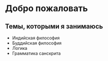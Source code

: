 # Добро пожаловать

## Темы, которыми я занимаюсь

* Индийская философия
* Буддийская философия
* Логика
* Грамматика санскрита
